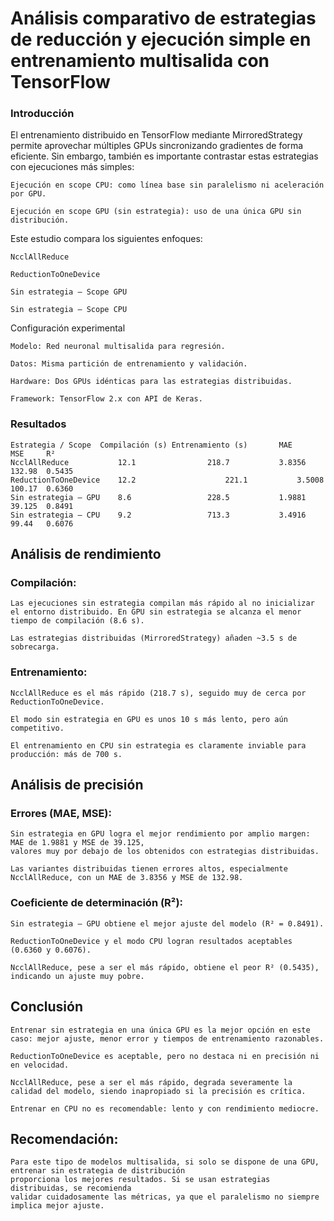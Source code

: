 # Análisis comparativo de estrategias de reducción y ejecución simple en entrenamiento multisalida con TensorFlow
### Introducción

El entrenamiento distribuido en TensorFlow mediante MirroredStrategy permite aprovechar múltiples GPUs sincronizando gradientes de forma eficiente. Sin embargo, también es importante contrastar estas estrategias con ejecuciones más simples:

    Ejecución en scope CPU: como línea base sin paralelismo ni aceleración por GPU.

    Ejecución en scope GPU (sin estrategia): uso de una única GPU sin distribución.

Este estudio compara los siguientes enfoques:

    NcclAllReduce

    ReductionToOneDevice

    Sin estrategia – Scope GPU

    Sin estrategia – Scope CPU

Configuración experimental

    Modelo: Red neuronal multisalida para regresión.

    Datos: Misma partición de entrenamiento y validación.

    Hardware: Dos GPUs idénticas para las estrategias distribuidas.

    Framework: TensorFlow 2.x con API de Keras.

### Resultados

    Estrategia / Scope	Compilación (s)	Entrenamiento (s)	    MAE	    MSE	    R²
    NcclAllReduce	        12.1    	        218.7	        3.8356	132.98	0.5435
    ReductionToOneDevice	12.2	                221.1           3.5008	100.17	0.6360
    Sin estrategia – GPU	8.6	                228.5	        1.9881	39.125	0.8491
    Sin estrategia – CPU	9.2	                713.3	        3.4916	99.44	0.6076

## Análisis de rendimiento

### Compilación:

    Las ejecuciones sin estrategia compilan más rápido al no inicializar el entorno distribuido. En GPU sin estrategia se alcanza el menor tiempo de compilación (8.6 s).

    Las estrategias distribuidas (MirroredStrategy) añaden ~3.5 s de sobrecarga.

### Entrenamiento:

    NcclAllReduce es el más rápido (218.7 s), seguido muy de cerca por ReductionToOneDevice.

    El modo sin estrategia en GPU es unos 10 s más lento, pero aún competitivo.

    El entrenamiento en CPU sin estrategia es claramente inviable para producción: más de 700 s.

## Análisis de precisión

### Errores (MAE, MSE):

    Sin estrategia en GPU logra el mejor rendimiento por amplio margen: MAE de 1.9881 y MSE de 39.125, 
    valores muy por debajo de los obtenidos con estrategias distribuidas.

    Las variantes distribuidas tienen errores altos, especialmente NcclAllReduce, con un MAE de 3.8356 y MSE de 132.98.

### Coeficiente de determinación (R²):

    Sin estrategia – GPU obtiene el mejor ajuste del modelo (R² = 0.8491).

    ReductionToOneDevice y el modo CPU logran resultados aceptables (0.6360 y 0.6076).

    NcclAllReduce, pese a ser el más rápido, obtiene el peor R² (0.5435), indicando un ajuste muy pobre.

## Conclusión

    Entrenar sin estrategia en una única GPU es la mejor opción en este caso: mejor ajuste, menor error y tiempos de entrenamiento razonables.

    ReductionToOneDevice es aceptable, pero no destaca ni en precisión ni en velocidad.

    NcclAllReduce, pese a ser el más rápido, degrada severamente la calidad del modelo, siendo inapropiado si la precisión es crítica.

    Entrenar en CPU no es recomendable: lento y con rendimiento mediocre.

## Recomendación: 

    Para este tipo de modelos multisalida, si solo se dispone de una GPU, 
    entrenar sin estrategia de distribución 
    proporciona los mejores resultados. Si se usan estrategias distribuidas, se recomienda      
    validar cuidadosamente las métricas, ya que el paralelismo no siempre implica mejor ajuste.
